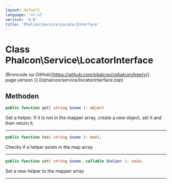 ```yaml
---
layout: default
language: 'nl-nl'
version: '4.0'
title: 'Phalcon\Service\LocatorInterface'
---
```


# Class **Phalcon\Service\LocatorInterface**

[Broncode op GitHub](https://github.com/phalcon/cphalcon/tree/v{{ page.version }}.0/phalcon/service/locatorinterface.zep)

## Methoden

```php
public function get( string $name ): object
```

Get a helper. If it is not in the mapper array, create a new object, set it and then return it.

* * *

```php
public function has( string $name ): bool;
```

Checks if a helper exists in the map array

* * *

```php
public function set( string $name, callable $helper ): void;
```

Set a new helper to the mapper array

* * *
